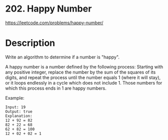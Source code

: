 # 202. Happy Number

https://leetcode.com/problems/happy-number/

# Description

Write an algorithm to determine if a number is "happy".

A happy number is a number defined by the following process: Starting with any positive integer, 
replace the number by the sum of the squares of its digits, and repeat the process until the 
number equals 1 (where it will stay), or it loops endlessly in a cycle which does not include 1. 
Those numbers for which this process ends in 1 are happy numbers.

Example: 
```
Input: 19
Output: true
Explanation: 
12 + 92 = 82
82 + 22 = 68
62 + 82 = 100
12 + 02 + 02 = 1
```
